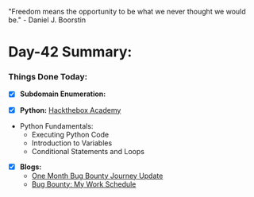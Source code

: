 "Freedom means the opportunity to be what we never thought we would be." - Daniel J. Boorstin

# Day-42 Summary:

### Things Done Today:

- [X] **Subdomain Enumeration:**



- [X] **Python:** [Hackthebox Academy](https://academy.hackthebox.com/course/preview/introduction-to-python-3)
 - Python Fundamentals:
    - Executing Python Code
    - Introduction to Variables
    - Conditional Statements and Loops



- [X] **Blogs:**
  - [One Month Bug Bounty Journey Update](https://cyb3rwulfengrav.medium.com/one-month-bug-bounty-journey-update-9f6f0e3549d2)
  - [Bug Bounty: My Work Schedule](https://medium.com/@skavans_/bug-bounty-my-work-schedule-f7189fec246d)

